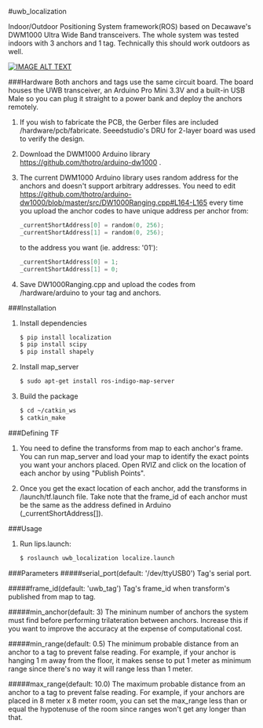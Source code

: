 #uwb_localization

Indoor/Outdoor Positioning System framework(ROS) based on Decawave's DWM1000 Ultra Wide Band transceivers. 
The whole system was tested indoors with 3 anchors and 1 tag. Technically this should work outdoors as well. 

[![IMAGE ALT TEXT](http://img.youtube.com/vi/BuBnmrkJ9BY/maxresdefault.jpg)](https://www.youtube.com/embed/BuBnmrkJ9BY "ROS Indoor Localization using Decawave's UWB Transceivers ")

###Hardware
Both anchors and tags use the same circuit board. The board houses the UWB transceiver, an Arduino Pro Mini 3.3V and a built-in USB 
Male so you can plug it straight to a power bank and deploy the anchors remotely.

1. If you wish to fabricate the PCB, the Gerber files are included /hardware/pcb/fabricate. 
Seeedstudio's DRU for 2-layer board was used to verify the design.

2. Download the DWM1000 Arduino library https://github.com/thotro/arduino-dw1000 .

3. The current DWM1000 Arduino library  uses random address for the anchors and doesn't support arbitrary addresses. 
You need to edit https://github.com/thotro/arduino-dw1000/blob/master/src/DW1000Ranging.cpp#L164-L165 every time you upload the 
anchor codes to have unique address per anchor from:

    ```c++
    _currentShortAddress[0] = random(0, 256);
    _currentShortAddress[1] = random(0, 256);
    ```
    to the address you want (ie. address: '01'):

    ```c++
    _currentShortAddress[0] = 1;
    _currentShortAddress[1] = 0;
    ```

4. Save DW1000Ranging.cpp and upload the codes from /hardware/arduino to your tag and anchors.

###Installation
1. Install dependencies

    ```sh
    $ pip install localization
    $ pip install scipy
    $ pip install shapely
    ```

2. Install map_server

    ```sh
    $ sudo apt-get install ros-indigo-map-server
    ```

3. Build the package

    ```sh
    $ cd ~/catkin_ws
    $ catkin_make
    ```

###Defining TF
1. You need to define the transforms from map to each anchor's frame. You can run map_server and load your map to identify 
the exact points you want your anchors placed. Open RVIZ and click on the location of each anchor by using "Publish Points".

2. Once you get the exact location of each anchor, add the transforms in /launch/tf.launch file. Take note that the frame_id of 
each anchor must be the same as the address defined in Arduino (_currentShortAddress[]).

###Usage
1. Run lips.launch:			

    ```sh
    $ roslaunch uwb_localization localize.launch
    
    ```

###Parameters
#####serial_port(default: '/dev/ttyUSB0')
Tag's serial port.

#####frame_id(default: 'uwb_tag')
Tag's frame_id when transform's published from map to tag.

#####min_anchor(default: 3)
The mininum number of anchors the system must find before performing trilateration between anchors. Increase this if you want to improve the accuracy
at the expense of computational cost.

#####min_range(default: 0.5)
The minimum probable distance from an anchor to a tag to prevent false reading. For example, if your anchor is hanging 1 m away from 
the floor, it makes sense to put 1 meter as minimum range since there's no way it will range less than 1 meter.

#####max_range(default: 10.0)
The maximum probable distance from an anchor to a tag to prevent false reading. For example, if your anchors are placed in 8 meter x 8 meter room, 
you can set the max_range less than or equal the hypotenuse of the room since ranges won't get any longer than that.

